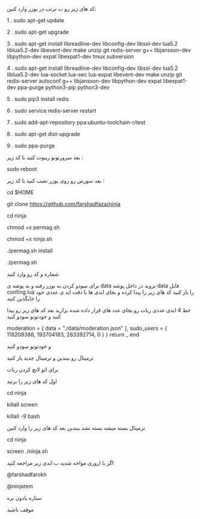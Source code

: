 
کد های زیر رو ب ترتب در یوزر وارد کنین:

1 . sudo apt-get update

2 . sudo apt-get upgrade

3 . sudo apt-get install libreadline-dev libconfig-dev libssl-dev lua5.2 liblua5.2-dev libevent-dev make unzip git redis-server g++ libjansson-dev libpython-dev expat libexpat1-dev tmux subversion

4 . sudo apt-get install libreadline-dev libconfig-dev libssl-dev lua5.2 liblua5.2-dev lua-socket lua-sec lua-expat libevent-dev make unzip git redis-server autoconf g++ libjansson-dev libpython-dev expat libexpat1-dev ppa-purge python3-pip python3-dev

5 . sudo pip3 install redis

6 . sudo service redis-server restart

7 . sudo add-apt-repository ppa:ubuntu-toolchain-r/test

8 . sudo apt-get dist-upgrade

9 . sudo ppa-purge

بعد سرورتونو ریبوت کنید با کد زیر :

sudo reboot 

بعد سورس رو روی یوزر نصب کنید با کد زیر :

cd $HOME

git clone https://github.com/farshadfaza/ninja

cd ninja
 
chmod +x permag.sh

chmod +x ninja.sh

./permag.sh install

./permag.sh

شماره و کد رو وارد کنید

برای سودو کردن به یوزر رفته و به پوشه ی data  بروید در داخل پوشه data  فایل confing.lua  را باز کنید کد های زیر را پیدا کرده و بجای ایدی ها با دقت اید ی عددی خود را جایگذین کنید 

خط 4 ایدی عددی ربات رو بجای عدد های قرار داده شده بزارید بعد  کد های زیر رو پیدا کنید و خودتونو سودو کنید


 moderation = {
    data = "./data/moderation.json"
  },
  sudo_users = {
    118208388,
    193704183,
    283392714,
    0
  }
}
return _
end

و خودتونو سودو کنید

ترمینال رو ببندین و ترمینال جدید باز کنید 

برای اتو لانچ کردن ربات

اول کد های زیر را بزنید 

cd ninja

killall screen

killall -9 bash

ترمینال بسته میشه بسته نشد ببندین
بعد کد های زیر را وارد کنین

cd ninja

screen ./ninja.sh

اگر با اروری مواجه شدید ب ایدی زیر مراجعه کنید

@farshadfarokh

@ninjatem

ستاره یادون نره

موقف باشید
